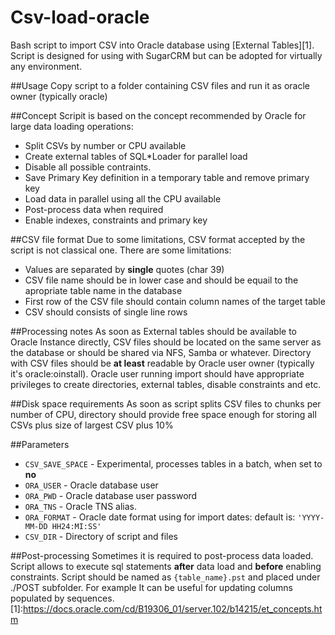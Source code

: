 # Csv-load-oracle
Bash script to import CSV into Oracle database using [External Tables][1]. Script is designed for using with SugarCRM but can be adopted for virtually any environment.

##Usage
Copy script to a folder containing CSV files and run it as oracle owner (typically oracle) 

##Concept
Scripit is based on the concept recommended by Oracle for large data loading operations:
- Split CSVs by number or CPU available
- Create external tables of SQL*Loader for parallel load
- Disable all possible contraints. 
- Save Primary Key definition in a temporary table and remove primary key
- Load data in parallel using all the CPU available
- Post-process data when required
- Enable indexes, constraints and primary key

##CSV file format
Due to some limitations, CSV format accepted by the script is not classical one. There are some limitations:
- Values are separated by **single** quotes (char 39)
- CSV file name should be in lower case and should be equail to the apropriate table name in the database 
- First row of the CSV file should contain column names of the target table
- CSV should consists of single line rows

##Processing notes
As soon as External tables should be available to Oracle Instance directly, CSV files should be located on the same server as the database or should be shared via NFS, Samba or whatever. Directory with CSV files should be **at least** readable by Oracle user owner (typically it's oracle:oinstall). Oracle user running import should have appropriate privileges to create directories, external tables, disable constraints and etc. 

##Disk space requirements
As soon as script splits CSV files to chunks per number of CPU, directory should provide free space enough for storing all CSVs plus size of largest CSV plus 10%

##Parameters
- `CSV_SAVE_SPACE` - Experimental, processes tables in a batch,  when set to **no**  
- `ORA_USER` - Oracle database user
- `ORA_PWD` - Oracle database user password
- `ORA_TNS` - Oracle TNS alias.
- `ORA_FORMAT` - Oracle date format using for import dates: default is: `'YYYY-MM-DD HH24:MI:SS'`
- `CSV_DIR` - Directory of script and files

##Post-processing
Sometimes it is required to post-process data loaded. Script allows to execute sql statements **after** data load and **before** enabling constraints. Script should be named as `{table_name}.pst`  and placed under ./POST subfolder.  For example It can be useful for updating columns populated by sequences.
[1]:https://docs.oracle.com/cd/B19306_01/server.102/b14215/et_concepts.htm
